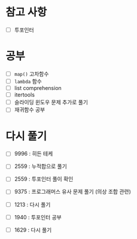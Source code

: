 # 참고 사항
- [ ] 투포인터

# 공부
- [ ] `map()` 고차함수
- [ ] `lambda` 함수
- [ ] list comprehension
- [ ] itertools
- [ ] 슬라이딩 윈도우 문제 추가로 풀기
- [ ] 재귀함수 공부

# 다시 풀기
- [ ] 9996 : 히든 테케
- [ ] 2559 : 누적합으로 풀기
- [ ] 2559 : 투포인터 풀이 확인
- [ ] 9375 : 프로그래머스 유사 문제 풀기 (의상 조합 관련)
- [ ] 1213 : 다시 풀기
- [ ] 1940 : 투포인터 공부
- [ ] 1629 : 다시 풀기

